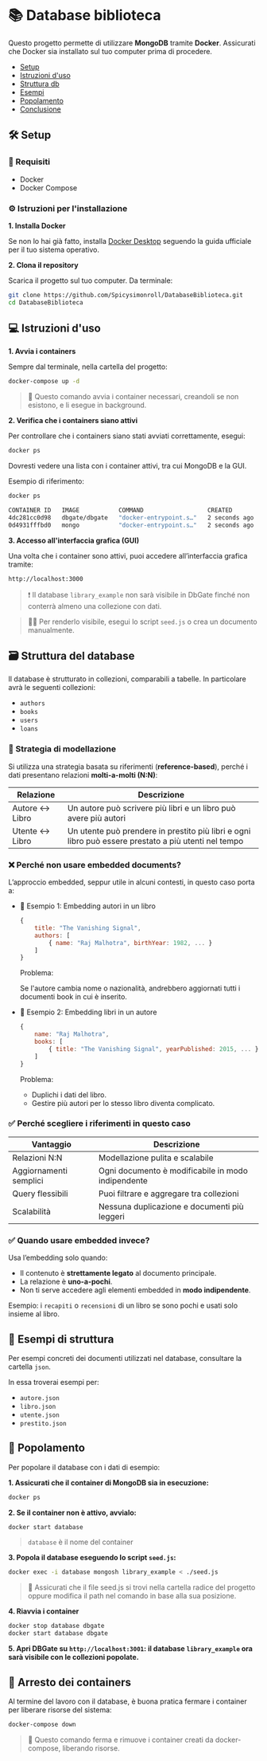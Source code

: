 # 📚 Database biblioteca

Questo progetto permette di utilizzare **MongoDB** tramite **Docker**. 
Assicurati che Docker sia installato sul tuo computer prima di procedere.

- [Setup](#-setup)
- [Istruzioni d'uso](#-istruzioni-duso)
- [Struttura db](#️-struttura-del-database)
- [Esempi](#-esempi-di-struttura)
- [Popolamento](#-popolamento)
- [Conclusione](#-arresto-dei-containers)


## 🛠️ Setup

### 🔧 Requisiti

- Docker
- Docker Compose

### ⚙️ Istruzioni per l'installazione

**1. Installa Docker**

Se non lo hai già fatto, installa [Docker Desktop](https://www.docker.com/get-started/) seguendo la guida ufficiale per il tuo sistema operativo.

**2. Clona il repository**

Scarica il progetto sul tuo computer. Da terminale:

```bash
git clone https://github.com/Spicysimonroll/DatabaseBiblioteca.git
cd DatabaseBiblioteca
```

## 💻 Istruzioni d'uso

**1. Avvia i containers**

Sempre dal terminale, nella cartella del progetto:

```bash
docker-compose up -d
```

> 📝 Questo comando avvia i container necessari, creandoli se non esistono, e li esegue in background.

**2. Verifica che i containers siano attivi**

Per controllare che i containers siano stati avviati correttamente, esegui:

```bash
docker ps
```

Dovresti vedere una lista con i container attivi, tra cui MongoDB e la GUI.

Esempio di riferimento: 

```bash
docker ps

CONTAINER ID   IMAGE           COMMAND                  CREATED          STATUS          PORTS                      NAMES
4dc281cc0d98   dbgate/dbgate   "docker-entrypoint.s…"   2 seconds ago   Up 2 seconds   0.0.0.0:3000->3000/tcp       dbgate
0d4931fffbd0   mongo           "docker-entrypoint.s…"   2 seconds ago   Up 2 seconds   0.0.0.0:27017->27017/tcp     database
```

**3. Accesso all'interfaccia grafica (GUI)**

Una volta che i container sono attivi, puoi accedere all’interfaccia grafica tramite:

```bash
http://localhost:3000
```

> ❗ Il database `library_example` non sarà visibile in DbGate finché non conterrà almeno una collezione con dati.

> 👍🏻 Per renderlo visibile, esegui lo script `seed.js` o crea un documento manualmente.


## 🗃️ Struttura del database

Il database è strutturato in collezioni, comparabili a tabelle. In particolare avrà le seguenti collezioni:

- `authors`
- `books`
- `users`
- `loans`

### 🔗 Strategia di modellazione

Si utilizza una strategia basata su riferimenti (**reference-based**), perché i dati presentano relazioni **molti-a-molti 
(N:N)**:

| Relazione        | Descrizione                                                                                          |
|------------------|------------------------------------------------------------------------------------------------------|
| Autore ↔ Libro   | Un autore può scrivere più libri e un libro può avere più autori                                     |
| Utente ↔ Libro   | Un utente può prendere in prestito più libri e ogni libro può essere prestato a più utenti nel tempo |

### ❌ Perché non usare embedded documents?

L’approccio embedded, seppur utile in alcuni contesti, in questo caso porta a:

- 📍 Esempio 1: Embedding autori in un libro

    ```js
    {
        title: "The Vanishing Signal",
        authors: [
            { name: "Raj Malhotra", birthYear: 1982, ... }
        ]
    }
    ```

    Problema:

    Se l'autore cambia nome o nazionalità, andrebbero aggiornati tutti i documenti book in cui è inserito.

- 📍 Esempio 2: Embedding libri in un autore

    ```js
    {
        name: "Raj Malhotra",
        books: [
            { title: "The Vanishing Signal", yearPublished: 2015, ... }
        ]
    }
    ```

    Problema:

    - Duplichi i dati del libro.
    - Gestire più autori per lo stesso libro diventa complicato.

### ✅ Perché scegliere i riferimenti in questo caso

| Vantaggio              | Descrizione                                             |
|------------------------|---------------------------------------------------------|
| Relazioni N:N          | Modellazione pulita e scalabile                         |
| Aggiornamenti semplici | Ogni documento è modificabile in modo indipendente      |
| Query flessibili       | Puoi filtrare e aggregare tra collezioni                |
| Scalabilità            | Nessuna duplicazione e documenti più leggeri            |

### ✅ Quando usare embedded invece?

Usa l’embedding solo quando:

- Il contenuto è **strettamente legato** al documento principale.
- La relazione è **uno-a-pochi**.
- Non ti serve accedere agli elementi embedded in **modo indipendente**.

Esempio: i `recapiti` o `recensioni` di un libro se sono pochi e usati solo insieme al libro.


## 📄 Esempi di struttura

Per esempi concreti dei documenti utilizzati nel database, consultare la cartella `json`. 

In essa troverai esempi per:

- `autore.json`
- `libro.json`
- `utente.json`
- `prestito.json`


## 🌱 Popolamento

Per popolare il database con i dati di esempio:

**1. Assicurati che il container di MongoDB sia in esecuzione:**

```bash
docker ps
```

**2. Se il container non è attivo, avvialo:**

```bash
docker start database 
```

> `database` è il nome del container

**3. Popola il database eseguendo lo script `seed.js`:**

```bash
docker exec -i database mongosh library_example < ./seed.js
```

> 📂 Assicurati che il file seed.js si trovi nella cartella radice del progetto oppure modifica il path nel comando in 
>    base alla sua posizione.

**4. Riavvia i container**

```bash
docker stop database dbgate
docker start database dbgate
```

**5. Apri DBGate su `http://localhost:3001`: il database `library_example` ora sarà visibile con le collezioni popolate.**


## 🛑 Arresto dei containers

Al termine del lavoro con il database, è buona pratica fermare i container per liberare risorse del sistema:

```bash
docker-compose down
```

> 📝 Questo comando ferma e rimuove i container creati da docker-compose, liberando risorse.